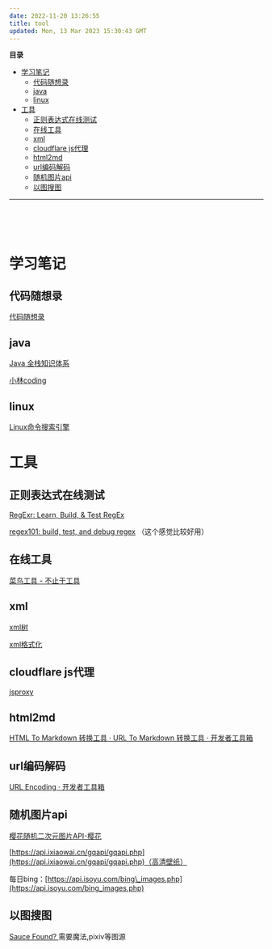 ```yaml
---
date: 2022-11-20 13:26:55
title: tool
updated: Mon, 13 Mar 2023 15:30:43 GMT
---
```


**目录**

<!-- TOC -->

- [学习笔记](#%E5%AD%A6%E4%B9%A0%E7%AC%94%E8%AE%B0)
    - [代码随想录](#%E4%BB%A3%E7%A0%81%E9%9A%8F%E6%83%B3%E5%BD%95)
    - [java](#java)
    - [linux](#linux)
- [工具](#%E5%B7%A5%E5%85%B7)
    - [正则表达式在线测试](#%E6%AD%A3%E5%88%99%E8%A1%A8%E8%BE%BE%E5%BC%8F%E5%9C%A8%E7%BA%BF%E6%B5%8B%E8%AF%95)
    - [在线工具](#%E5%9C%A8%E7%BA%BF%E5%B7%A5%E5%85%B7)
    - [xml](#xml)
    - [cloudflare js代理](#cloudflare-js%E4%BB%A3%E7%90%86)
    - [html2md](#html2md)
    - [url编码解码](#url%E7%BC%96%E7%A0%81%E8%A7%A3%E7%A0%81)
    - [随机图片api](#%E9%9A%8F%E6%9C%BA%E5%9B%BE%E7%89%87api)
    - [以图搜图](#%E4%BB%A5%E5%9B%BE%E6%90%9C%E5%9B%BE)

<!-- /TOC -->

***
<br><br><br>


# 学习笔记

## 代码随想录

[代码随想录](https://www.programmercarl.com/)

## java

[Java 全栈知识体系](https://pdai.tech/)

[小林coding](https://xiaolincoding.com/)

## linux

[Linux命令搜索引擎](https://jaywcjlove.gitee.io/linux-command/)

# 工具

## 正则表达式在线测试

[RegExr: Learn, Build, & Test RegEx](https://regexr.com/)

[regex101: build, test, and debug regex](https://regex101.com/) （这个感觉比较好用）

## 在线工具

[菜鸟工具 - 不止于工具](https://c.runoob.com/)

## xml

[xml树](https://bfotool.com/zh/xml-viewer)

[xml格式化](https://c.runoob.com/front-end/710/)

## cloudflare js代理

[jsproxy](https://g.junezate.ml)

## html2md

[HTML To Markdown 转换工具 · URL To Markdown 转换工具 · 开发者工具箱](https://devtool.tech/html-md)

## url编码解码

[URL Encoding · 开发者工具箱](https://devtool.tech/url-encode)

## 随机图片api

[樱花随机二次元图片API-樱花](https://www.dmoe.cc/)

[https://api.ixiaowai.cn/gqapi/gqapi.php](https://api.ixiaowai.cn/gqapi/gqapi.php)（高清壁纸）

每日bing：[https://api.isoyu.com/bing\_images.php](https://api.isoyu.com/bing_images.php)

## 以图搜图

[Sauce Found? ](https://saucenao.com/search.php)  需要魔法,pixiv等图源
